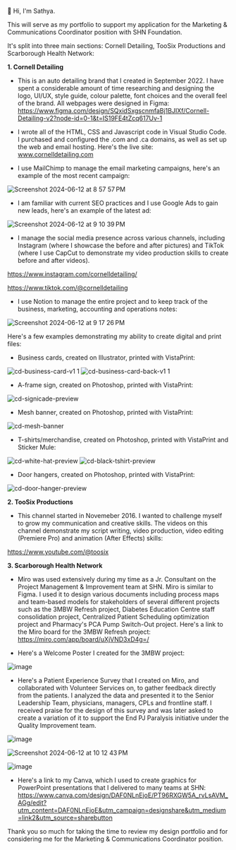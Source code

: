 👋 Hi, I'm Sathya.  

This will serve as my portfolio to support my application for the Marketing & Communications Coordinator position with SHN Foundation. 

It's split into three main sections: Cornell Detailing, TooSix Productions and Scarborough Health Network:

**1. Cornell Detailing**

- This is an auto detailing brand that I created in September 2022. I have spent a considerable amount of time researching and designing the logo, UI/UX, style guide, colour palette, font choices and the overall feel of the brand. All webpages were designed in Figma: https://www.figma.com/design/SQxidSxgscnmfaBj1BJIXf/Cornell-Detailing-v2?node-id=0-1&t=IS19FE4tZcq617Uv-1

- I wrote all of the HTML, CSS and Javascript code in Visual Studio Code. I purchased and configured the .com and .ca domains, as well as set up the web and email hosting. Here's the live site: www.cornelldetailing.com

- I use MailChimp to manage the email marketing campaigns, here's an example of the most recent campaign:

![Screenshot 2024-06-12 at 8 57 57 PM](https://github.com/srambharose/portfolio/assets/78698182/a116f232-5120-4574-9646-d6611d38032c)


- I am familiar with current SEO practices and I use Google Ads to gain new leads, here's an example of the latest ad:

![Screenshot 2024-06-12 at 9 10 39 PM](https://github.com/srambharose/portfolio/assets/78698182/8da944e0-de48-412e-afcb-5001088d1a04)


- I manage the social media presence across various channels, including Instagram (where I showcase the before and after pictures) and TikTok (where I use CapCut to demonstrate my video production skills to create before and after videos).

https://www.instagram.com/cornelldetailing/

https://www.tiktok.com/@cornelldetailing


- I use Notion to manage the entire project and to keep track of the business, marketing, accounting and operations notes:

![Screenshot 2024-06-12 at 9 17 26 PM](https://github.com/srambharose/portfolio/assets/78698182/60a0ed29-0493-450b-a6a2-041b30b8dcb6)


Here's a few examples demonstrating my ability to create digital and print files:

- Business cards, created on Illustrator, printed with VistaPrint:

![cd-business-card-v1 1](https://github.com/srambharose/portfolio/assets/78698182/6de9d87e-a4b1-47eb-9d22-ade043bbe1f1)
![cd-business-card-back-v1 1](https://github.com/srambharose/portfolio/assets/78698182/9b5f37f7-3bfe-44fa-8a99-01047fad19ad)


- A-frame sign, created on Photoshop, printed with VistaPrint:

![cd-signicade-preview](https://github.com/srambharose/portfolio/assets/78698182/9b37e5f6-9e51-482d-9899-cd15052f8b3e)


- Mesh banner, created on Photoshop, printed with VistaPrint:

![cd-mesh-banner](https://github.com/srambharose/portfolio/assets/78698182/30291306-b0e7-4414-aa0b-71a8671d8bd9)


- T-shirts/merchandise, created on Photoshop, printed with VistaPrint and Sticker Mule:

![cd-white-hat-preview](https://github.com/srambharose/portfolio/assets/78698182/39852a66-fee9-48e0-baee-8f33cbf55a62)
![cd-black-tshirt-preview](https://github.com/srambharose/portfolio/assets/78698182/81c39c2d-4496-4e7b-b493-fdf110ed8a2e)


- Door hangers, created on Photoshop, printed with VistaPrint:

![cd-door-hanger-preview](https://github.com/srambharose/portfolio/assets/78698182/c139b36c-dc3b-4bf5-8a5f-b18769ec19e3)


**2. TooSix Productions**

- This channel started in Novemeber 2016. I wanted to challenge myself to grow my communication and creative skills. The videos on this channel demonstrate my script writing, video production, video editing (Premiere Pro) and animation (After Effects) skills:

https://www.youtube.com/@toosix

**3. Scarborough Health Network**

- Miro was used extensively during my time as a Jr. Consultant on the Project Management & Improvement team at SHN. Miro is similar to Figma. I used it to design various documents including process maps and team-based models for stakeholders of several different projects such as the 3MBW Refresh project, Diabetes Education Centre staff consolidation project, Centralized Patient Scheduling optimization project and Pharmacy's PCA Pump Switch-Out project. Here's a link to the Miro board for the 3MBW Refresh project: https://miro.com/app/board/uXjVND3xD4g=/

- Here's a Welcome Poster I created for the 3MBW project:

![image](https://github.com/srambharose/portfolio/assets/78698182/4027c105-0c02-48d7-b708-c8f0ec558d1a)


- Here's a Patient Experience Survey that I created on Miro, and collaborated with Volunteer Services on, to gather feedback directly from the patients. I analyzed the data and presented it to the Senior Leadership Team, physicians, managers, CPLs and frontline staff. I received praise for the design of this survey and was later asked to create a variation of it to support the End PJ Paralysis initiative under the Quality Improvement team. 

![image](https://github.com/srambharose/portfolio/assets/78698182/136e935d-bcf4-421c-8d12-cc19bb35754b)

![Screenshot 2024-06-12 at 10 12 43 PM](https://github.com/srambharose/portfolio/assets/78698182/67824291-65a8-46db-bf35-b26eec3c8e64)

![image](https://github.com/srambharose/portfolio/assets/78698182/2e167747-2e9a-4959-8b99-6717009b9a0e)

- Here's a link to my Canva, which I used to create graphics for PowerPoint presentations that I delivered to many teams at SHN: https://www.canva.com/design/DAF0NLnEjoE/PT96RXGW5A_rvLsAVM_AGg/edit?utm_content=DAF0NLnEjoE&utm_campaign=designshare&utm_medium=link2&utm_source=sharebutton

Thank you so much for taking the time to review my design portfolio and for considering me for the Marketing & Communications Coordinator position. 







